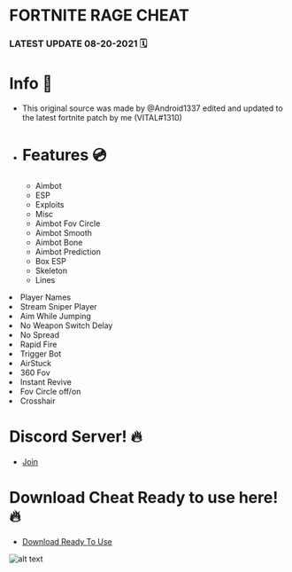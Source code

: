 # FORTNITE RAGE CHEAT 
 
### LATEST UPDATE 08-20-2021 🗓

# Info 📝
<ul><li>This original source was made by @Android1337 edited and updated to the latest fortnite patch by me (VITAL#1310)</li><li>
 
# Features 💿
<ul><li>Aimbot</li><li>ESP</li><li>Exploits</li><li>Misc</li><li>Aimbot Fov Circle</li><li>Aimbot Smooth</li><li>Aimbot Bone</li><li>Aimbot Prediction</li>
<li>Box ESP</li></ul><ul><li>Skeleton</li><li>Lines</li></ul></ul></li><li>Player Names</li></ul></li><li>Stream Sniper Player</li></ul></li><li>Aim While Jumping</li></ul></li><li>No Weapon Switch Delay</li></ul></li><li>No Spread</li></ul></li><li>Rapid Fire</li></ul></li><li>Trigger Bot</li></ul></li><li>AirStuck</li></ul></li><li>360 Fov</li></ul></li><li>Instant Revive</li></ul></li><li>Fov Circle off/on</li></ul></li><li>Crosshair</li></ul>

# Discord Server! 🔥

- [Join](https://discord.gg/J88rnbbU88)

# Download Cheat Ready to use here! 🔥

- [Download Ready To Use](https://link-to.net/148261/rage)


![alt text](https://media.discordapp.net/attachments/865723311497281617/867133384425865266/Fortnite_20_07_2021_20_50_27.png?width=1214&height=683)




